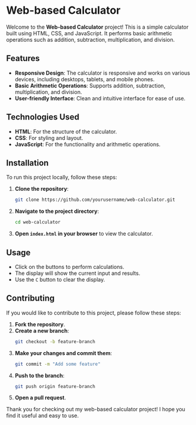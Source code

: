 # Web-based Calculator

Welcome to the **Web-based Calculator** project! This is a simple calculator built using HTML, CSS, and JavaScript. It performs basic arithmetic operations such as addition, subtraction, multiplication, and division.

## Features

- **Responsive Design**: The calculator is responsive and works on various devices, including desktops, tablets, and mobile phones.
- **Basic Arithmetic Operations**: Supports addition, subtraction, multiplication, and division.
- **User-friendly Interface**: Clean and intuitive interface for ease of use.

## Technologies Used

- **HTML**: For the structure of the calculator.
- **CSS**: For styling and layout.
- **JavaScript**: For the functionality and arithmetic operations.

## Installation

To run this project locally, follow these steps:

1. **Clone the repository**:
    ```bash
    git clone https://github.com/yourusername/web-calculator.git
    ```

2. **Navigate to the project directory**:
    ```bash
    cd web-calculator
    ```

3. **Open `index.html` in your browser** to view the calculator.

## Usage

- Click on the buttons to perform calculations.
- The display will show the current input and results.
- Use the `C` button to clear the display.

## Contributing

If you would like to contribute to this project, please follow these steps:

1. **Fork the repository**.
2. **Create a new branch**:
    ```bash
    git checkout -b feature-branch
    ```
3. **Make your changes and commit them**:
    ```bash
    git commit -m "Add some feature"
    ```
4. **Push to the branch**:
    ```bash
    git push origin feature-branch
    ```
5. **Open a pull request**.


Thank you for checking out my web-based calculator project! I hope you find it useful and easy to use.
